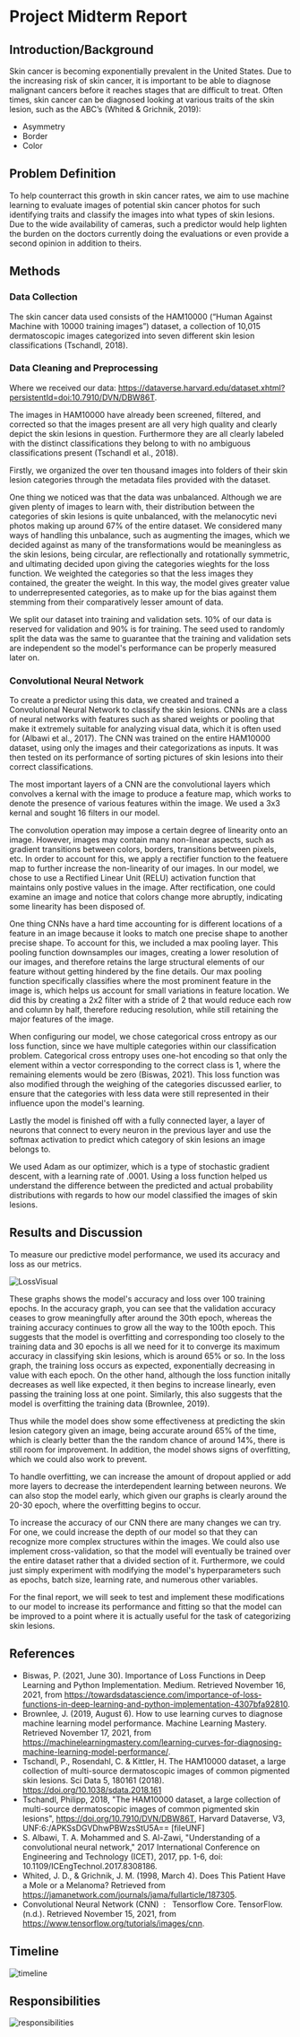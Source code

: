 
# Project Midterm Report

## Introduction/Background
Skin cancer is becoming exponentially prevalent in the United States. Due to the increasing risk of skin cancer, it is important to be able to diagnose malignant cancers before it reaches stages that are difficult to treat. Often times, skin cancer can be diagnosed looking at various traits of the skin lesion, such as the ABC’s (Whited & Grichnik, 2019):  

* Asymmetry
* Border
* Color

## Problem Definition
To help counterract this growth in skin cancer rates, we aim to use machine learning to evaluate images of potential skin cancer photos for such identifying traits and classify the images into what types of skin lesions. Due to the wide availability of cameras, such a predictor would help lighten the burden on the doctors currently doing the evaluations or even provide a second opinion in addition to theirs.

## Methods

### Data Collection
The skin cancer data used consists of the HAM10000 (“Human Against Machine with 10000 training images”) dataset, a collection of 10,015 dermatoscopic images categorized into seven different skin lesion classifications (Tschandl, 2018).

### Data Cleaning and Preprocessing
Where we received our data: https://dataverse.harvard.edu/dataset.xhtml?persistentId=doi:10.7910/DVN/DBW86T.

The images in HAM10000 have already been screened, filtered, and corrected so that the images present are all very high quality and clearly depict the skin lesions in question. Furthermore they are all clearly labeled with the distinct classifications they belong to with no ambiguous classifications present (Tschandl et al., 2018). 

Firstly, we organized the over ten thousand images into folders of their skin lesion categories through the metadata files provided with the dataset.

One thing we noticed was that the data was unbalanced. Although we are given plenty of images to learn with, their distribution between the categories of skin lesions is quite unbalanced, with the melanocytic nevi photos making up around 67% of the entire dataset. We considered many ways of handling this unbalance, such as augmenting the images, which we decided against as many of the transformations would be meaningless as the skin lesions, being circular, are reflectionally and rotationally symmetric, and ultimating decided upon giving the categories wieghts for the loss function. We weighted the categories so that the less images they contained, the greater the weight. In this way, the model gives greater value to underrepresented categories, as to make up for the bias against them stemming from their comparatively lesser amount of data.

We split our dataset into training and validation sets. 10% of our data is reserved for validation and 90% is for training. The seed used to randomly split the data was the same to guarantee that the training and validation sets are independent so the model's performance can be properly measured later on.

### Convolutional Neural Network
To create a predictor using this data, we created and trained a Convolutional Neural Network to classify the skin lesions. CNNs are a class of neural networks with features such as shared weights or pooling that make it extremely suitable for analyzing visual data, which it is often used for (Albawi et al., 2017). The CNN was trained on the entire HAM10000 dataset, using only the images and their categorizations as inputs. It was then tested on its performance of sorting pictures of skin lesions into their correct classifications.

The most important layers of a CNN are the convolutional layers which convolves a kernal with the image to produce a feature map, which works to denote the presence of various features within the image. We used a 3x3 kernal and sought 16 filters in our model.

The convolution operation may impose a certain degree of linearity onto an image. However, images may contain many non-linear aspects, such as gradient transitions between colors, borders, transitions between pixels, etc. In order to account for this, we apply a rectifier function to the featuere map to further increase the non-linearity of our images. In our model, we chose to use a Rectified Linear Unit (RELU) activation function that maintains only postive values in the image. After rectification, one could examine an image and notice that colors change more abruptly, indicating some linearity has been disposed of. 

One thing CNNs have a hard time accounting for is different locations of a feature in an image because it looks to match one precise shape to another precise shape. To account for this, we included a max pooling layer. This pooling function downsamples our images, creating a lower resolution of our images, and therefore retains the large structural elements of our feature without getting hindered by the fine details. Our max pooling function specifically classifies where the most prominent feature in the image is, which helps us account for small variations in feature location. We did this by creating a 2x2 filter with a stride of 2 that would reduce each row and column by half, therefore reducing resolution, while still retaining the major features of the image. 

When configuring our model, we chose categorical cross entropy as our loss function, since we have multiple categories within our classification problem. Categorical cross entropy uses one-hot encoding so that only the element within a vector corresponding to the correct class is 1, where the remaining elements would be zero (Biswas, 2021). This loss function was also modified through the weighing of the categories discussed earlier, to ensure that the categories with less data were still represented in their influence upon the model's learning.

Lastly the model is finished off with a fully connected layer, a layer of neurons that connect to every neuron in the previous layer and use the softmax activation to predict which category of skin lesions an image belongs to.

We used Adam as our optimizer, which is a type of stochastic gradient descent, with a learning rate of .0001. Using a loss function helped us understand the difference between the predicted and actual probability distributions with regards to how our model classified the images of skin lesions.


## Results and Discussion
To measure our predictive model performance, we used its accuracy and loss as our metrics.

![LossVisual](/assets/LossVisual.PNG)

These graphs shows the model's accuracy and loss over 100 training epochs. 
In the accuracy graph, you can see that the validation accuracy ceases to grow meaningfully after around the 30th epoch, whereas the training accuracy continues to grow all the way to the 100th epoch. This suggests that the model is overfitting and corresponding too closely to the training data and 30 epochs is all we need for it to converge its maximum accuracy in classifying skin lesions, which is around 65% or so.
In the loss graph, the training loss occurs as expected, exponentially decreasing in value with each epoch. On the other hand, although the loss function initally decreases as well like expected, it then begins to increase linearly, even passing the training loss at one point. Similarly, this also suggests that the model is overfitting the training data (Brownlee, 2019).

Thus while the model does show some effectiveness at predicting the skin lesion category given an image, being accurate around 65% of the time, which is clearly better than the the random chance of around 14%, there is still room for improvement. In addition, the model shows signs of overfitting, which we could also work to prevent.

To handle overfitting, we can increase the amount of dropout applied or add more layers to decrease the interdependent learning between neurons. We can also stop the model early, which given our graphs is clearly around the 20-30 epoch, where the overfitting begins to occur.

To increase the accuracy of our CNN there are many changes we can try. For one, we could increase the depth of our model so that they can recognize more complex structures within the images. We could also use implement cross-validation, so that the model will eventually be trained over the entire dataset rather that a divided section of it. Furthermore, we could just simply experiment with modifying the model's hyperparameters such as epochs, batch size, learning rate, and numerous other variables.

For the final report, we will seek to test and implement these modifications to our model to increase its performance and fitting so that the model can be improved to a point where it is actually useful for the task of categorizing skin lesions.

## References
* Biswas, P. (2021, June 30). Importance of Loss Functions in Deep Learning and Python Implementation. Medium. Retrieved November 16, 2021, from https://towardsdatascience.com/importance-of-loss-functions-in-deep-learning-and-python-implementation-4307bfa92810. 
* Brownlee, J. (2019, August 6). How to use learning curves to diagnose machine learning model performance. Machine Learning Mastery. Retrieved November 17, 2021, from https://machinelearningmastery.com/learning-curves-for-diagnosing-machine-learning-model-performance/. 
* Tschandl, P., Rosendahl, C. & Kittler, H. The HAM10000 dataset, a large collection of multi-source dermatoscopic images of common pigmented skin lesions. Sci Data 5, 180161 (2018). https://doi.org/10.1038/sdata.2018.161
* Tschandl, Philipp, 2018, "The HAM10000 dataset, a large collection of multi-source dermatoscopic images of common pigmented skin lesions", https://doi.org/10.7910/DVN/DBW86T, Harvard Dataverse, V3, UNF:6:/APKSsDGVDhwPBWzsStU5A== [fileUNF]
* S. Albawi, T. A. Mohammed and S. Al-Zawi, "Understanding of a convolutional neural network," 2017 International Conference on Engineering and Technology (ICET), 2017, pp. 1-6, doi: 10.1109/ICEngTechnol.2017.8308186.
* Whited, J. D., & Grichnik, J. M. (1998, March 4). Does This Patient Have a Mole or a Melanoma? Retrieved from https://jamanetwork.com/journals/jama/fullarticle/187305. 
* Convolutional Neural Network (CNN) &nbsp;: &nbsp; Tensorflow Core. TensorFlow. (n.d.). Retrieved November 15, 2021, from https://www.tensorflow.org/tutorials/images/cnn. 

## Timeline
![timeline](/assets/timeline.png)

## Responsibilities
![responsibilities](/assets/responsibilities.PNG)
